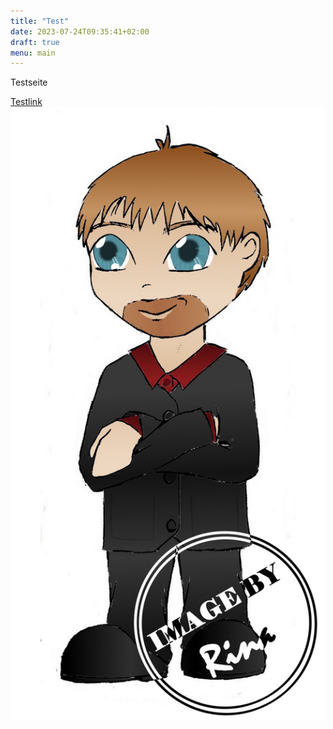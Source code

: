 ```yaml
---
title: "Test"
date: 2023-07-24T09:35:41+02:00
draft: true
menu: main
---
```

Testseite

[Testlink](https://zyria.de/internal.html)
![Test Image](/images/chibi.jpg?width=300px&brightness=00#center)


